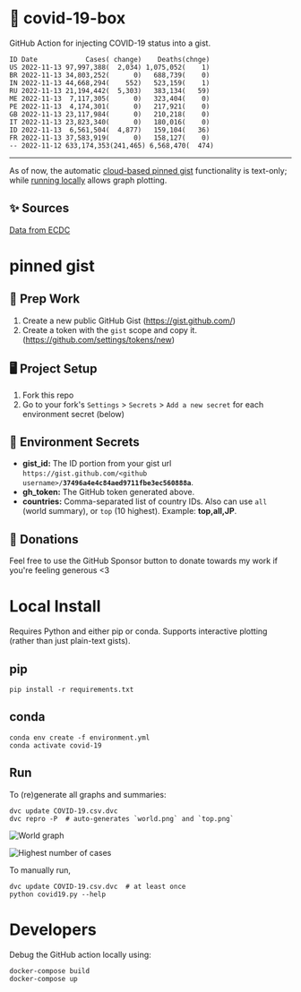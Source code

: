 # 🏥 covid-19-box

GitHub Action for injecting COVID-19 status into a gist.

```
ID Date            Cases( change)    Deaths(chnge)
US 2022-11-13 97,997,388(  2,034) 1,075,052(    1)
BR 2022-11-13 34,803,252(      0)   688,739(    0)
IN 2022-11-13 44,668,294(    552)   523,159(    1)
RU 2022-11-13 21,194,442(  5,303)   383,134(   59)
ME 2022-11-13  7,117,305(      0)   323,404(    0)
PE 2022-11-13  4,174,301(      0)   217,921(    0)
GB 2022-11-13 23,117,984(      0)   210,218(    0)
IT 2022-11-13 23,823,340(      0)   180,016(    0)
ID 2022-11-13  6,561,504(  4,877)   159,104(   36)
FR 2022-11-13 37,583,919(      0)   158,127(    0)
-- 2022-11-12 633,174,353(241,465) 6,568,470(  474)
```

---

As of now, the automatic [cloud-based pinned gist](#pinned-gist) functionality is text-only;
while [running locally](#local-install) allows graph plotting.

## ✨ Sources

[Data from ECDC](https://www.ecdc.europa.eu/en/publications-data/download-todays-data-geographic-distribution-covid-19-cases-worldwide)

# pinned gist

## 🎒 Prep Work
1. Create a new public GitHub Gist (https://gist.github.com/)
1. Create a token with the `gist` scope and copy it. (https://github.com/settings/tokens/new)

## 🖥 Project Setup
1. Fork this repo
1. Go to your fork's `Settings` > `Secrets` > `Add a new secret` for each environment secret (below)

## 🤫 Environment Secrets
- **gist_id:** The ID portion from your gist url `https://gist.github.com/<github username>/`**`37496a4e4c84aed9711fbe3ec560888a`**.
- **gh_token:** The GitHub token generated above.
- **countries:** Comma-separated list of country IDs. Also can use `all` (world summary), or `top` (10 highest). Example: **top,all,JP**.

## 💸 Donations

Feel free to use the GitHub Sponsor button to donate towards my work if you're feeling generous <3

# Local Install

Requires Python and either pip or conda. Supports interactive plotting (rather than just plain-text gists).

## pip

```
pip install -r requirements.txt
```

## conda

```
conda env create -f environment.yml
conda activate covid-19
```

## Run

To (re)generate all graphs and summaries:

```
dvc update COVID-19.csv.dvc
dvc repro -P  # auto-generates `world.png` and `top.png`
```

![World graph](world.png)

![Highest number of cases](top.png)

To manually run,

```
dvc update COVID-19.csv.dvc  # at least once
python covid19.py --help
```

# Developers

Debug the GitHub action locally using:

```
docker-compose build
docker-compose up
```
